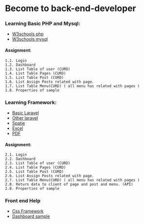 # Become to back-end-developer
### Learning Basic PHP and Mysql:
* [W3schools php](https://www.w3schools.com/php/default.asp)
* [W3schools mysql](https://www.w3schools.com/mysql/default.asp)
#### Assignment:
```
1.1. Login
1.2. Dashboard
1.3. List Table of user (CURD)
1.4. List Table Pages (CURD)
1.5. List Table Post (CURD)
1.6. List Assign Posts related with page.
1.7. List Table Menu(CURD) ( all menu has related with pages )
1.8. Properties of sample
````
### Learning Framework:
* [Basic Laravel](https://laravel.com/docs/9.x)
* [Other laravel](https://laracasts.com/series/laravel-8-from-scratch/episodes/1)
* [Spatie](https://spatie.be/guidelines/laravel-php)
* [Excel](https://laravel-excel.com/)
* [PDF](https://mpdf.github.io/)
#### Assignment:
```
2.1. Login
2.2. Dashboard
2.3. List Table of user (CURD)
2.4. List Table Pages (CURD)
2.5. List Table Post (CURD)
2.6. List Assign Posts related with page.
2.7. List Table Menu(CURD) ( all menu has related with pages )
2.8. Return data to client of page and post and menu. (API)
2.8. Properties of sample
````
### Front end Help
* [Css Framework](https://tailwindcss.com/)
* [Dashboard sample ](https://github.com/justboil/admin-one-tailwind)
